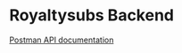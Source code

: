# Royaltysubs Backend

[Postman API documentation](https://documenter.getpostman.com/view/18957803/UzBnr6mD)
